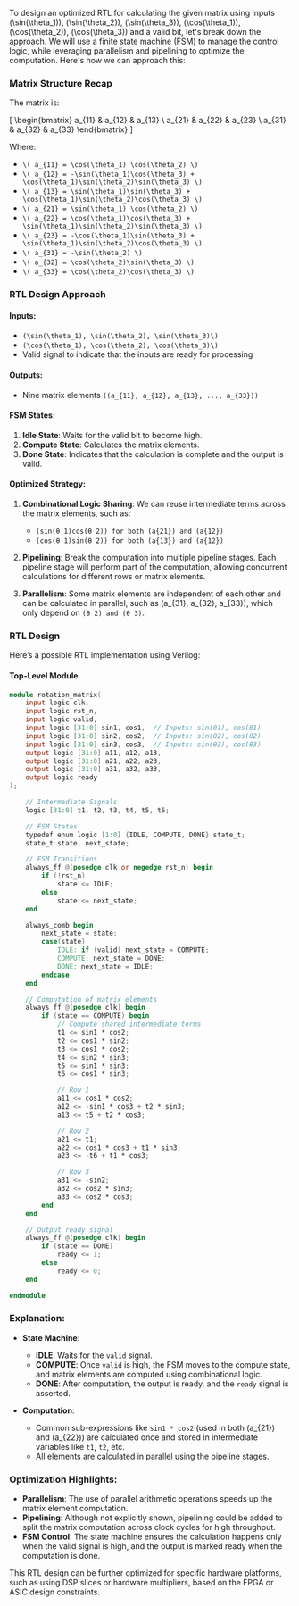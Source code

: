 To design an optimized RTL for calculating the given matrix using inputs \(\sin(\theta_1)\), \(\sin(\theta_2)\), \(\sin(\theta_3)\), \(\cos(\theta_1)\), \(\cos(\theta_2)\), \(\cos(\theta_3)\) and a valid bit, let's break down the approach. We will use a finite state machine (FSM) to manage the control logic, while leveraging parallelism and pipelining to optimize the computation. Here's how we can approach this:

### Matrix Structure Recap
The matrix is:

\[
\begin{bmatrix}
a_{11} & a_{12} & a_{13} \\
a_{21} & a_{22} & a_{23} \\
a_{31} & a_{32} & a_{33}
\end{bmatrix}
\]

Where:
- `\( a_{11} = \cos(\theta_1) \cos(\theta_2) \)`
- `\( a_{12} = -\sin(\theta_1)\cos(\theta_3) + \cos(\theta_1)\sin(\theta_2)\sin(\theta_3) \)`
- `\( a_{13} = \sin(\theta_1)\sin(\theta_3) + \cos(\theta_1)\sin(\theta_2)\cos(\theta_3) \)`
- `\( a_{21} = \sin(\theta_1) \cos(\theta_2) \)`
- `\( a_{22} = \cos(\theta_1)\cos(\theta_3) + \sin(\theta_1)\sin(\theta_2)\sin(\theta_3) \)`
- `\( a_{23} = -\cos(\theta_1)\sin(\theta_3) + \sin(\theta_1)\sin(\theta_2)\cos(\theta_3) \)`
- `\( a_{31} = -\sin(\theta_2) \)`
- `\( a_{32} = \cos(\theta_2)\sin(\theta_3) \)`
- `\( a_{33} = \cos(\theta_2)\cos(\theta_3) \)`

### RTL Design Approach

#### Inputs:
- `(\sin(\theta_1), \sin(\theta_2), \sin(\theta_3)\)`
- `(\cos(\theta_1), \cos(\theta_2), \cos(\theta_3)\)`
- Valid signal to indicate that the inputs are ready for processing

#### Outputs:
- Nine matrix elements `((a_{11}, a_{12}, a_{13}, ..., a_{33}))`

#### FSM States:
1. **Idle State**: Waits for the valid bit to become high.
2. **Compute State**: Calculates the matrix elements.
3. **Done State**: Indicates that the calculation is complete and the output is valid.

#### Optimized Strategy:
1. **Combinational Logic Sharing**: We can reuse intermediate terms across the matrix elements, such as:
   - `(sin(θ 1)cos(θ 2)) for both (a{21}) and (a{12})`
   - `(cos(θ 1)sin(θ 2)) for both (a{13}) and (a{12})`
   
2. **Pipelining**: Break the computation into multiple pipeline stages. Each pipeline stage will perform part of the computation, allowing concurrent calculations for different rows or matrix elements.

3. **Parallelism**: Some matrix elements are independent of each other and can be calculated in parallel, such as \(a_{31}, a_{32}, a_{33}\), which only depend on `(θ 2) and (θ 3)`.

### RTL Design

Here’s a possible RTL implementation using Verilog:

#### Top-Level Module
```verilog
module rotation_matrix(
    input logic clk,
    input logic rst_n,
    input logic valid,
    input logic [31:0] sin1, cos1,  // Inputs: sin(θ1), cos(θ1)
    input logic [31:0] sin2, cos2,  // Inputs: sin(θ2), cos(θ2)
    input logic [31:0] sin3, cos3,  // Inputs: sin(θ3), cos(θ3)
    output logic [31:0] a11, a12, a13,
    output logic [31:0] a21, a22, a23,
    output logic [31:0] a31, a32, a33,
    output logic ready
);

    // Intermediate Signals
    logic [31:0] t1, t2, t3, t4, t5, t6;

    // FSM States
    typedef enum logic [1:0] {IDLE, COMPUTE, DONE} state_t;
    state_t state, next_state;

    // FSM Transitions
    always_ff @(posedge clk or negedge rst_n) begin
        if (!rst_n)
            state <= IDLE;
        else
            state <= next_state;
    end

    always_comb begin
        next_state = state;
        case(state)
            IDLE: if (valid) next_state = COMPUTE;
            COMPUTE: next_state = DONE;
            DONE: next_state = IDLE;
        endcase
    end

    // Computation of matrix elements
    always_ff @(posedge clk) begin
        if (state == COMPUTE) begin
            // Compute shared intermediate terms
            t1 <= sin1 * cos2;
            t2 <= cos1 * sin2;
            t3 <= cos1 * cos2;
            t4 <= sin2 * sin3;
            t5 <= sin1 * sin3;
            t6 <= cos1 * sin3;

            // Row 1
            a11 <= cos1 * cos2;
            a12 <= -sin1 * cos3 + t2 * sin3;
            a13 <= t5 + t2 * cos3;

            // Row 2
            a21 <= t1;
            a22 <= cos1 * cos3 + t1 * sin3;
            a23 <= -t6 + t1 * cos3;

            // Row 3
            a31 <= -sin2;
            a32 <= cos2 * sin3;
            a33 <= cos2 * cos3;
        end
    end

    // Output ready signal
    always_ff @(posedge clk) begin
        if (state == DONE)
            ready <= 1;
        else
            ready <= 0;
    end

endmodule
```

### Explanation:
- **State Machine**:
  - **IDLE**: Waits for the `valid` signal.
  - **COMPUTE**: Once `valid` is high, the FSM moves to the compute state, and matrix elements are computed using combinational logic.
  - **DONE**: After computation, the output is ready, and the `ready` signal is asserted.

- **Computation**:
  - Common sub-expressions like `sin1 * cos2` (used in both \(a_{21}\) and \(a_{22}\)) are calculated once and stored in intermediate variables like `t1`, `t2`, etc.
  - All elements are calculated in parallel using the pipeline stages.

### Optimization Highlights:
- **Parallelism**: The use of parallel arithmetic operations speeds up the matrix element computation.
- **Pipelining**: Although not explicitly shown, pipelining could be added to split the matrix computation across clock cycles for high throughput.
- **FSM Control**: The state machine ensures the calculation happens only when the valid signal is high, and the output is marked ready when the computation is done.

This RTL design can be further optimized for specific hardware platforms, such as using DSP slices or hardware multipliers, based on the FPGA or ASIC design constraints.